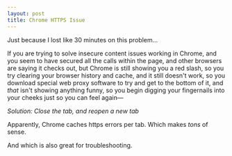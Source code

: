 ```yaml
---
layout: post
title: Chrome HTTPS Issue
---
```


Just because I lost like 30 minutes on this problem...

If you are trying to solve insecure content issues working in Chrome, and you seem to have secured all the calls within the page, and other browsers are saying it checks out, but Chrome is still showing you a red slash, so you try clearing your browser history and cache, and it still doesn't work, so you download special web proxy software to try and get to the bottom of it, and _that_ isn't showing anything funny, so you begin digging your fingernails into your cheeks just so you can feel again—

_Solution: Close the tab, and reopen a new tab_

  
Apparently, Chrome caches https errors per tab. Which makes _tons_ of sense.

And which is also great for troubleshooting.
